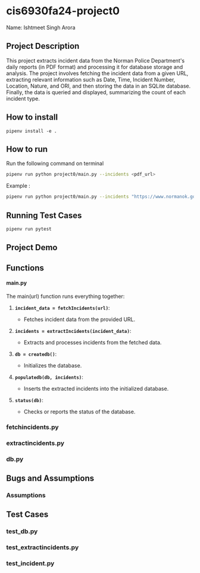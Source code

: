 # cis6930fa24-project0

Name: Ishtmeet Singh Arora

## Project Description
This project extracts incident data from the Norman Police Department's daily reports (in PDF format) and processing it for database storage and analysis. The project involves fetching the incident data from a given URL, extracting relevant information such as Date, Time, Incident Number, Location, Nature, and ORI, and then storing the data in an SQLite database. Finally, the data is queried and displayed, summarizing the count of each incident type.

## How to install

```
pipenv install -e .
```

## How to run
Run the following command on terminal
``` bash
pipenv run python project0/main.py --incidents <pdf_url>
```

Example :
``` bash
pipenv run python project0/main.py --incidents "https://www.normanok.gov/sites/default/files/documents/2024-08/2024-08-01_daily_incident_summary.pdf"
```

## Running Test Cases
```bash
pipenv run pytest
```

## Project Demo




## Functions

#### main.py 

The main(url) function runs everything together:

1. **`incident_data = fetchIncidents(url)`**:
   - Fetches incident data from the provided URL.

2. **`incidents = extractIncidents(incident_data)`**:
   - Extracts and processes incidents from the fetched data.

3. **`db = createdb()`**:
   - Initializes the database.

4. **`populatedb(db, incidents)`**:
   - Inserts the extracted incidents into the initialized database.

5. **`status(db)`**:
   - Checks or reports the status of the database.

### fetchincidents.py


### extractincidents.py


### db.py


## Bugs and Assumptions


### Assumptions


## Test Cases


### test_db.py


### test_extractincidents.py


### test_incident.py



